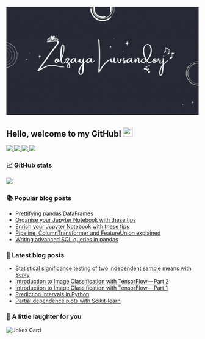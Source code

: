![](https://raw.githubusercontent.com/zluvsand/zluvsand/master/banner.gif)

## Hello, welcome to my GitHub! <img src="https://raw.githubusercontent.com/zluvsand/zluvsand/master/wave.gif" height="25px" width="25px">

<a href="https://medium.com/@zluvsand">
    <img src="https://img.shields.io/badge/MEDIUM-12100E?logo=medium&color=fe6e95&logoColor=white" />
</a>
<a href="https://www.linkedin.com/in/zluvsand/">
    <img src="https://img.shields.io/badge/LINKEDIN-12100E?logo=linkedin&color=282A36&logoColor=white" />
</a>
<a href="https://zluvsand.github.io/">
    <img src="https://img.shields.io/badge/WEBSITE-12100E?logo=html5&color=fe6e95&logoColor=white" />
</a>
<a href="https://open.spotify.com/playlist/7KmIUNWrK8wEHfQcQfFrQ1?si=0e2d44043b5a40a4">
    <img src="https://img.shields.io/badge/SPOTIFY-12100E?logo=spotify&color=282A36&logoColor=white" />
</a>

### 📈 GitHub stats
<p><img src="https://github-readme-streak-stats.herokuapp.com/?user=zluvsand&theme=dracula"/></p>

### 📚 Popular blog posts
- [Prettifying pandas DataFrames](https://towardsdatascience.com/prettifying-pandas-dataframes-75c1a1a6877d)
- [Organise your Jupyter Notebook with these tips](https://towardsdatascience.com/organise-your-jupyter-notebook-with-these-tips-d164d5dcd51f)
- [Enrich your Jupyter Notebook with these tips](https://towardsdatascience.com/enrich-your-jupyter-notebook-with-these-tips-55c8ead25255)
- [Pipeline, ColumnTransformer and FeatureUnion explained](https://towardsdatascience.com/pipeline-columntransformer-and-featureunion-explained-f5491f815f)
- [Writing advanced SQL queries in pandas](https://towardsdatascience.com/writing-advanced-sql-queries-in-pandas-1dc494a17afe)

### 📂 Latest blog posts
<!-- BLOG-POST-LIST:START -->
- [Statistical significance testing of two independent sample means with SciPy](https://towardsdatascience.com/statistical-significance-testing-of-two-independent-sample-means-with-scipy-638cb834b4d1?source=rss-5bca2b935223------2)
- [Introduction to Image Classification with TensorFlow — Part 2](https://towardsdatascience.com/introduction-to-image-classification-with-tensorflow-part-2-219cf37aceef?source=rss-5bca2b935223------2)
- [Introduction to Image Classification with TensorFlow — Part 1](https://towardsdatascience.com/introduction-to-image-classification-with-tensorflow-part-1-381d0a373b8f?source=rss-5bca2b935223------2)
- [Prediction Intervals in Python](https://towardsdatascience.com/prediction-intervals-in-python-64b992317b1a?source=rss-5bca2b935223------2)
- [Partial dependence plots with Scikit-learn](https://towardsdatascience.com/partial-dependence-plots-with-scikit-learn-966ace4864fc?source=rss-5bca2b935223------2)
<!-- BLOG-POST-LIST:END -->

### 🙊 A little laughter for you
![Jokes Card](https://readme-jokes.vercel.app/api?theme=dracula)

<!-- [![Header](https://raw.githubusercontent.com/zluvsand/zluvsand/master/header.png "Header")](https://medium.com/@zluvsand) -->
<!-- <img src="https://media.giphy.com/media/Cmr1OMJ2FN0B2/source.gif" width="280" height="auto" /></a> -->